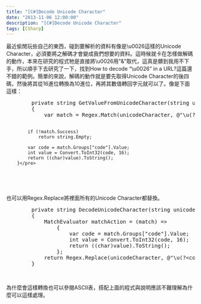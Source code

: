 ```yaml
---
title: "[C#]Decode Unicode Character"
date: "2013-11-06 12:00:00"
description: "[C#]Decode Unicode Character"
tags: [CSharp]
---
```


<p>
	最近偷閒玩些自己的東西，碰到要解析的資料有像是\u0026這樣的Unicode Character，必須要將之解碼才會變成我們想要的資料。這時候就卡在怎樣做解碼的動作，本來在研究的程式牠是直接將\u0026用"&amp;"取代，這真是髒到我用不下手，所以順手下去研究了一下，找到How to decode “\u0026” in a URL?這篇還不錯的範例。簡單的來說，解碼的動作就是要先取得Unicode Character的後四碼，然後將其從16進位轉換為10進位，再將其數值轉回字元就可以了。像是下面這樣：</p>
<div class="wlWriterSmartContent" id="scid:812469c5-0cb0-4c63-8c15-c81123a09de7:d1e70d1c-6d19-4897-8e9d-09cf7fbaf40a" style="padding-bottom: 0px; margin: 0px; padding-left: 0px; padding-right: 0px; display: inline; float: none; padding-top: 0px">
	<pre class="c#" name="code">
		private string GetValueFromUnicodeCharacter(string unicodeCharacter)
		{
			var match = Regex.Match(unicodeCharacter, @"\u(?&lt;code&gt;\d{4})");

			if (!match.Success)
				return string.Empty;

			var code = match.Groups["code"].Value;
			int value = Convert.ToInt32(code, 16);
			return ((char)value).ToString();
		}</pre>
</div>
<p>
	 </p>
<p>
	也可以用Regex.Replace將裡面所有的Unicode Character都替換。</p>
<div class="wlWriterSmartContent" id="scid:812469c5-0cb0-4c63-8c15-c81123a09de7:15073eee-dbf1-40dd-941f-d2c3d99611f1" style="padding-bottom: 0px; margin: 0px; padding-left: 0px; padding-right: 0px; display: inline; float: none; padding-top: 0px">
	<pre class="c#" name="code">
		private string DecodeUnicodeCharacter(string unicodeCharacter)
		{
			MatchEvaluator matchAction = (match) =&gt;
				{
					var code = match.Groups["code"].Value;
					int value = Convert.ToInt32(code, 16);
					return ((char)value).ToString();
				};
			return Regex.Replace(unicodeCharacter, @"\u(?&lt;code&gt;\d{4})", matchAction);
		}</pre>
</div>
<p>
	 </p>
<p>
	為什麼會這樣轉換也可以參閱ASCII表，搭配上面的程式與說明應該不難理解為什麼可以這樣處理。</p>
<p>
	<img alt="image" border="0" height="226" src="\images\posts